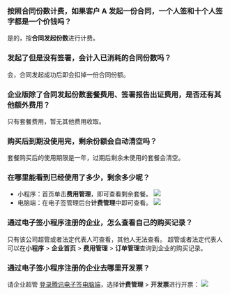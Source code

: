 ### 按照合同份数计费，如果客户 A 发起一份合同，一个人签和十个人签字都是一个价钱吗？
是的，按**合同发起份数**进行计费。

### 发起了但是没有签署，会计入已消耗的合同份数吗？
会，合同发起成功后即会扣掉一份合同份额。

### 企业版除了合同发起份数套餐费用、签署报告出证费用，是否还有其他额外费用？
只有套餐费用，暂无其他费用收取。


### 购买后到期没使用完，剩余份额会自动清空吗？
套餐购买后的使用期限是一年，过期后剩余未使用的套餐会清空。


### 在哪里能看到已经使用了多少，剩余多少呢？
- 小程序：首页单击**费用管理**，即可查看剩余套餐。
![](https://qcloudimg.tencent-cloud.cn/raw/286c690c46b773c964c91a3b704c6e35.png)     
- 电脑端：在电子签管理后台**计费管理**中即可查看。
![](https://qcloudimg.tencent-cloud.cn/raw/b86d1e967dfd45225b91ce4a5a9b7d61.png)      


### 通过电子签小程序注册的企业，怎么查看自己的购买记录？
只有该公司超管或者法定代表人可查看，其他人无法查看。
超管或者法定代表人可以在**小程序** > **企业首页** > **费用管理** > **订单管理**查询到企业的购买记录。


### 通过电子签小程序注册的企业去哪里开发票？
请企业超管 [登录腾讯电子签电脑端](http://ess.tencent.com)，选择**计费管理** > **开发票**进行开票：
![](https://qcloudimg.tencent-cloud.cn/raw/f526b9da243c17734de16c2ca3df79b7.png)

